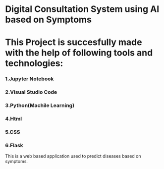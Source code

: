 # Digital Consultation System using AI based on Symptoms
# This Project is succesfully made with the help of following tools and technologies:
### 1.Jupyter Notebook
### 2.Visual Studio Code
### 3.Python(Machile Learning)
### 4.Html
### 5.CSS
### 6.Flask

This is a web based application used to predict diseases based on symptoms.
